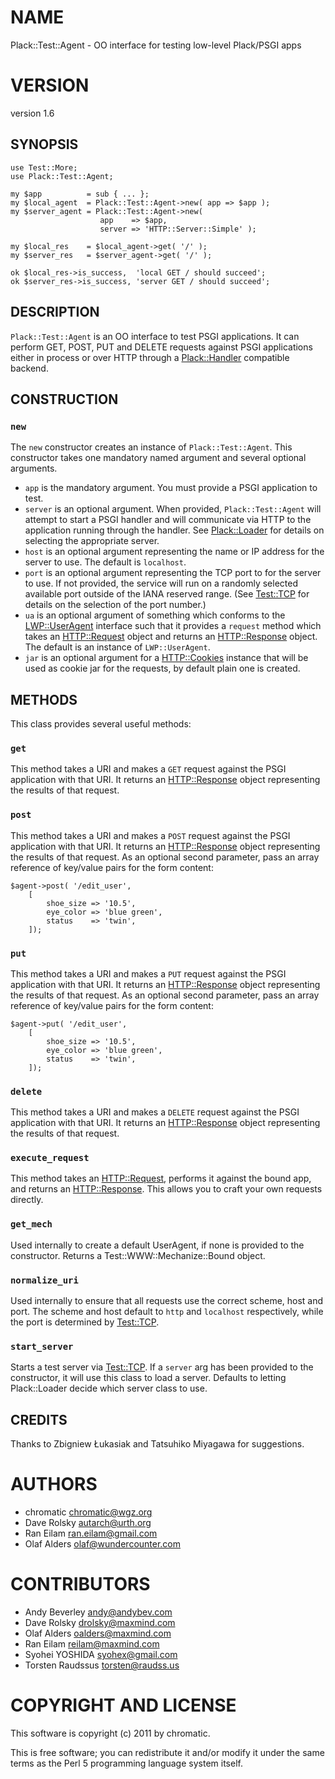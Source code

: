 # NAME

Plack::Test::Agent - OO interface for testing low-level Plack/PSGI apps

# VERSION

version 1.6

## SYNOPSIS

    use Test::More;
    use Plack::Test::Agent;

    my $app          = sub { ... };
    my $local_agent  = Plack::Test::Agent->new( app => $app );
    my $server_agent = Plack::Test::Agent->new(
                        app    => $app,
                        server => 'HTTP::Server::Simple' );

    my $local_res    = $local_agent->get( '/' );
    my $server_res   = $server_agent->get( '/' );

    ok $local_res->is_success,  'local GET / should succeed';
    ok $server_res->is_success, 'server GET / should succeed';

## DESCRIPTION

`Plack::Test::Agent` is an OO interface to test PSGI applications. It can
perform GET, POST, PUT and DELETE requests against PSGI applications either in
process or over HTTP through a [Plack::Handler](https://metacpan.org/pod/Plack%3A%3AHandler) compatible backend.

## CONSTRUCTION

### `new`

The `new` constructor creates an instance of `Plack::Test::Agent`. This
constructor takes one mandatory named argument and several optional arguments.

- `app` is the mandatory argument. You must provide a PSGI application
to test.
- `server` is an optional argument. When provided, `Plack::Test::Agent`
will attempt to start a PSGI handler and will communicate via HTTP to the
application running through the handler. See [Plack::Loader](https://metacpan.org/pod/Plack%3A%3ALoader) for details on
selecting the appropriate server.
- `host` is an optional argument representing the name or IP address for
the server to use. The default is `localhost`.
- `port` is an optional argument representing the TCP port to for the
server to use. If not provided, the service will run on a randomly selected
available port outside of the IANA reserved range. (See [Test::TCP](https://metacpan.org/pod/Test%3A%3ATCP) for
details on the selection of the port number.)
- `ua` is an optional argument of something which conforms to the
[LWP::UserAgent](https://metacpan.org/pod/LWP%3A%3AUserAgent) interface such that it provides a `request` method which
takes an [HTTP::Request](https://metacpan.org/pod/HTTP%3A%3ARequest) object and returns an [HTTP::Response](https://metacpan.org/pod/HTTP%3A%3AResponse) object. The
default is an instance of `LWP::UserAgent`.
- `jar` is an optional argument for a [HTTP::Cookies](https://metacpan.org/pod/HTTP%3A%3ACookies) instance that
will be used as cookie jar for the requests, by default plain one is created.

## METHODS

This class provides several useful methods:

### `get`

This method takes a URI and makes a `GET` request against the PSGI application
with that URI. It returns an [HTTP::Response](https://metacpan.org/pod/HTTP%3A%3AResponse) object representing the results
of that request.

### `post`

This method takes a URI and makes a `POST` request against the PSGI
application with that URI. It returns an [HTTP::Response](https://metacpan.org/pod/HTTP%3A%3AResponse) object representing
the results of that request. As an optional second parameter, pass an array
reference of key/value pairs for the form content:

    $agent->post( '/edit_user',
        [
            shoe_size => '10.5',
            eye_color => 'blue green',
            status    => 'twin',
        ]);

### `put`

This method takes a URI and makes a `PUT` request against the PSGI
application with that URI. It returns an [HTTP::Response](https://metacpan.org/pod/HTTP%3A%3AResponse) object representing
the results of that request. As an optional second parameter, pass an array
reference of key/value pairs for the form content:

    $agent->put( '/edit_user',
        [
            shoe_size => '10.5',
            eye_color => 'blue green',
            status    => 'twin',
        ]);

### `delete`

This method takes a URI and makes a `DELETE` request against the PSGI
application with that URI. It returns an [HTTP::Response](https://metacpan.org/pod/HTTP%3A%3AResponse) object representing
the results of that request.

### `execute_request`

This method takes an [HTTP::Request](https://metacpan.org/pod/HTTP%3A%3ARequest), performs it against the bound app, and
returns an [HTTP::Response](https://metacpan.org/pod/HTTP%3A%3AResponse). This allows you to craft your own requests
directly.

### `get_mech`

Used internally to create a default UserAgent, if none is provided to the
constructor.  Returns a Test::WWW::Mechanize::Bound object.

### `normalize_uri`

Used internally to ensure that all requests use the correct scheme, host and
port.  The scheme and host default to `http` and `localhost` respectively,
while the port is determined by [Test::TCP](https://metacpan.org/pod/Test%3A%3ATCP).

### `start_server`

Starts a test server via [Test::TCP](https://metacpan.org/pod/Test%3A%3ATCP).  If a `server` arg has been provided to
the constructor, it will use this class to load a server.  Defaults to letting
Plack::Loader decide which server class to use.

## CREDITS

Thanks to Zbigniew Łukasiak and Tatsuhiko Miyagawa for suggestions.

# AUTHORS

- chromatic <chromatic@wgz.org>
- Dave Rolsky <autarch@urth.org>
- Ran Eilam <ran.eilam@gmail.com>
- Olaf Alders <olaf@wundercounter.com>

# CONTRIBUTORS

- Andy Beverley <andy@andybev.com>
- Dave Rolsky <drolsky@maxmind.com>
- Olaf Alders <oalders@maxmind.com>
- Ran Eilam <reilam@maxmind.com>
- Syohei YOSHIDA <syohex@gmail.com>
- Torsten Raudssus <torsten@raudss.us>

# COPYRIGHT AND LICENSE

This software is copyright (c) 2011 by chromatic.

This is free software; you can redistribute it and/or modify it under
the same terms as the Perl 5 programming language system itself.
